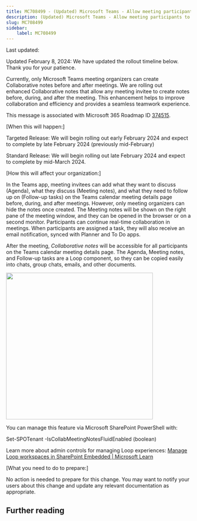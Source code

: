 ```yaml
---
title: MC708499 - (Updated) Microsoft Teams - Allow meeting participants to create Collaborative notes
description: (Updated) Microsoft Teams - Allow meeting participants to create Collaborative notes
slug: MC708499
sidebar:
    label: MC708499
---
```



Last updated: 

<p style="">Updated February 8, 2024: We have updated the rollout timeline below. Thank you for your patience.</p><p style="">Currently, only Microsoft Teams meeting organizers can create Collaborative notes before and after meetings. We are rolling out enhanced&nbsp;Collaborative notes that allow any meeting invitee to create notes before, during, and after the meeting. This enhancement helps to improve collaboration and efficiency and provides a seamless teamwork experience.</p><p style="">This message is associated with Microsoft 365 Roadmap ID <a href="https://www.microsoft.com/microsoft-365/roadmap?filters=&amp;searchterms=374515" target="_blank">374515</a>.
</p><p style="">[When this will happen:]
</p><p style="">Targeted Release: We will begin rolling out early February 2024 and expect to complete by late February 2024 (previously mid-February)</p><p style="">Standard Release: We will begin rolling out late February 2024 and expect to complete by mid-March 2024.
</p><p style="">[How this will affect your organization:]
</p><p style="">In the Teams app, meeting invitees can add what they want to discuss (Agenda), what they discuss (Meeting notes), and what they need to follow up on (Follow-up tasks) on the Teams calendar meeting details page before, during, and after meetings. However, only meeting organizers can hide the notes once created. The Meeting notes will be shown on the right pane of the meeting window, and they can be opened in the browser or on a second monitor. Participants can continue real-time collaboration in meetings. When participants are assigned a task, they will also receive an email notification, synced with Planner and To Do apps.
</p><p style="">After the meeting, <i>Collaborative notes</i> will be accessible for all participants on the Teams calendar meeting details page. The Agenda, Meeting notes, and Follow-up tasks are a Loop component, so they can be copied easily into chats, group chats, emails, and other documents.</p><p style=""><img src="https://img-prod-cms-rt-microsoft-com.akamaized.net/cms/api/am/imageFileData/RW1gYZ3?ver=34a1" style="width: 400px;"><br></p><p style="">You can manage this feature via Microsoft SharePoint PowerShell with:<br></p><p style="">Set-SPOTenant -IsCollabMeetingNotesFluidEnabled (boolean)
</p><p style="">Learn more about admin controls for managing Loop experiences: <a href="https://learn.microsoft.com/en-us/microsoft-365/loop/loop-components-configuration?view=o365-worldwide" target="_blank" style="">Manage Loop workspaces in SharePoint Embedded | Microsoft Learn</a></p><p style="">[What you need to do to prepare:]
</p><p style="">No action is needed to prepare for this change. You may want to notify your users about this change and update any relevant documentation as appropriate.</p>

## Further reading
